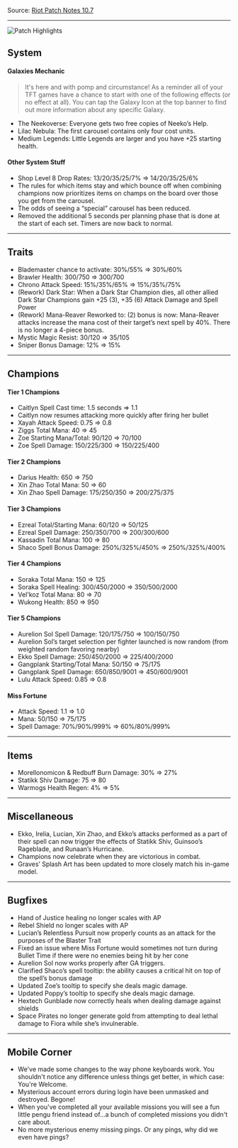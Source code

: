 Source: [Riot Patch Notes 10.7](https://na.leagueoflegends.com/en-us/news/game-updates/tft-patch-10-7-notes)

---

![Patch Highlights](https://am-a.akamaihd.net/image?f=https://news-a.akamaihd.net/public/images/articles/2020/March/pn107/TFT-Patch-10.7-Highlights-4-1.jpg)

## System

#### Galaxies Mechanic

> It's here and with pomp and circumstance! As a reminder all of your TFT games have a chance to start with one of the following effects (or no effect at all). You can tap the Galaxy Icon at the top banner to find out more information about any specific Galaxy.

- The Neekoverse: Everyone gets two free copies of Neeko’s Help.
- Lilac Nebula: The first carousel contains only four cost units.
- Medium Legends: Little Legends are larger and you have +25 starting health.

#### Other System Stuff

- Shop Level 8 Drop Rates: 13/20/35/25/7% ⇒ 14/20/35/25/6%
- The rules for which items stay and which bounce off when combining champions now prioritizes items on champs on the board over those you get from the carousel.
- The odds of seeing a “special” carousel has been reduced.
- Removed the additional 5 seconds per planning phase that is done at the start of each set. Timers are now back to normal.

---

## Traits

- Blademaster chance to activate: 30%/55% ⇒ 30%/60%
- Brawler Health: 300/750 ⇒ 300/700
- Chrono Attack Speed: 15%/35%/65% ⇒ 15%/35%/75%
- (Rework) Dark Star: When a Dark Star Champion dies, all other allied Dark Star Champions gain +25 (3), +35 (6) Attack Damage and Spell Power
- (Rework) Mana-Reaver Reworked to: (2) bonus is now: Mana-Reaver attacks increase the mana cost of their target’s next spell by 40%. There is no longer a 4-piece bonus.
- Mystic Magic Resist: 30/120 ⇒ 35/105
- Sniper Bonus Damage: 12% ⇒ 15%

---

## Champions

#### Tier 1 Champions

- Caitlyn Spell Cast time: 1.5 seconds ⇒ 1.1
- Caitlyn now resumes attacking more quickly after firing her bullet
- Xayah Attack Speed: 0.75 ⇒ 0.8
- Ziggs Total Mana: 40 ⇒ 45
- Zoe Starting Mana/Total: 90/120 ⇒ 70/100
- Zoe Spell Damage: 150/225/300 ⇒ 150/225/400

#### Tier 2 Champions

- Darius Health: 650 ⇒ 750
- Xin Zhao Total Mana: 50 ⇒ 60
- Xin Zhao Spell Damage: 175/250/350 ⇒ 200/275/375

#### Tier 3 Champions

- Ezreal Total/Starting Mana: 60/120 ⇒ 50/125
- Ezreal Spell Damage: 250/350/700 ⇒ 200/300/600
- Kassadin Total Mana: 100 ⇒ 80
- Shaco Spell Bonus Damage: 250%/325%/450% ⇒ 250%/325%/400%

#### Tier 4 Champions

- Soraka Total Mana: 150 ⇒ 125
- Soraka Spell Healing: 300/450/2000 ⇒ 350/500/2000
- Vel'koz Total Mana: 80 ⇒ 70
- Wukong Health: 850 ⇒ 950

#### Tier 5 Champions

- Aurelion Sol Spell Damage: 120/175/750 ⇒ 100/150/750
- Aurelion Sol’s target selection per fighter launched is now random (from weighted random favoring nearby)
- Ekko Spell Damage: 250/450/2000 ⇒ 225/400/2000
- Gangplank Starting/Total Mana: 50/150 ⇒ 75/175
- Gangplank Spell Damage: 650/850/9001 ⇒ 450/600/9001
- Lulu Attack Speed: 0.85 ⇒ 0.8

#### Miss Fortune

- Attack Speed: 1.1 ⇒ 1.0
- Mana: 50/150 ⇒ 75/175
- Spell Damage: 70%/90%/999% ⇒ 60%/80%/999%

---

## Items

- Morellonomicon & Redbuff Burn Damage: 30% ⇒ 27%
- Statikk Shiv Damage: 75 ⇒ 80
- Warmogs Health Regen: 4% ⇒ 5%

---

## Miscellaneous

- Ekko, Irelia, Lucian, Xin Zhao, and Ekko’s attacks performed as a part of their spell can now trigger the effects of Statikk Shiv, Guinsoo’s Rageblade, and Runaan’s Hurricane.
- Champions now celebrate when they are victorious in combat.
- Graves’ Splash Art has been updated to more closely match his in-game model.

---

## Bugfixes

- Hand of Justice healing no longer scales with AP
- Rebel Shield no longer scales with AP
- Lucian’s Relentless Pursuit now properly counts as an attack for the purposes of the Blaster Trait
- Fixed an issue where Miss Fortune would sometimes not turn during Bullet Time if there were no enemies being hit by her cone
- Aurelion Sol now works properly after GA triggers.
- Clarified Shaco’s spell tooltip: the ability causes a critical hit on top of the spell’s bonus damage
- Updated Zoe’s tooltip to specify she deals magic damage.
- Updated Poppy’s tooltip to specify she deals magic damage.
- Hextech Gunblade now correctly heals when dealing damage against shields
- Space Pirates no longer generate gold from attempting to deal lethal damage to Fiora while she’s invulnerable.

---

## Mobile Corner

- We've made some changes to the way phone keyboards work. You shouldn't notice any difference unless things get better, in which case: You're Welcome.
- Mysterious account errors during login have been unmasked and destroyed. Begone!
- When you've completed all your available missions you will see a fun little pengu friend instead of...a bunch of completed missions you didn't care about.
- No more mysterious enemy missing pings. Or any pings, why did we even have pings?
